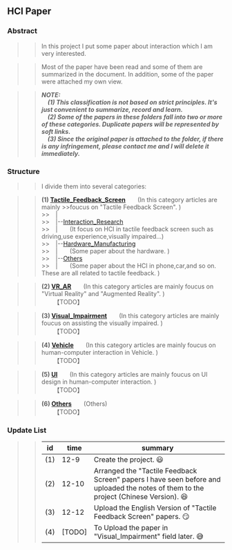 ## HCI Paper ##

### Abstract ###
>>In this project I put some paper about interaction which I am very interested.

>>Most of the paper have been read and some of them are summarized in the document. 
>>In addition, some of the paper were attached my own view.
  
>>***NOTE:***   
>>&ensp;&ensp;***(1) This classification is not based on strict principles. It's just convenient to summarize, record and learn.***    
>>&ensp;&ensp;***(2) Some of the papers in these folders fall into two or more of these categories. Duplicate papers will be represented by soft links.***    
>>&ensp;&ensp;***(3) Since the original paper is attached to the folder, if there is any infringement, please contact me and I will delete it immediately.***    

  
  

### Structure ###
>>I divide them into several categories:
    
>>**(1) [Tactile_Feedback_Screen](https://github.com/ashjpo/HCI_paper/tree/master/Tactile_Feedback_Screen)**&ensp;&ensp;&ensp;&ensp;(In this category articles are mainly >>foucus on "Tactile Feedback Screen". )  
    >>&ensp;&ensp;|        
    >>&ensp;&ensp;|--[Interaction_Research](https://github.com/ashjpo/HCI_paper/tree/master/Tactile_Feedback_Screen/Interaction_Research)  
    >>&ensp;&ensp;|&ensp;&ensp;&ensp;&ensp;(It focus on HCI in tactile feedback screen such as driving,use experience,visually impaired...)  
    >>&ensp;&ensp;|--[Hardware_Manufacturing](https://github.com/ashjpo/HCI_paper/tree/master/Tactile_Feedback_Screen/Hardware_Manufacturing)   
    >>&ensp;&ensp;|&ensp;&ensp;&ensp;&ensp;(Some paper about the hardware. )  
    >>&ensp;&ensp;|--[Others](https://github.com/ashjpo/HCI_paper/tree/master/Tactile_Feedback_Screen/Others)    
    >>&ensp;&ensp;|&ensp;&ensp;&ensp;&ensp;(Some paper about the HCI in phone,car,and so on. These are all related to tactile feedback. )  
  
  


  
>>**(2) [VR_AR](https://github.com/ashjpo/HCI_paper/tree/master/VR_AR)**&ensp;&ensp;&ensp;&ensp;(In this category articles are mainly foucus on "Virtual Reality" and "Augmented Reality". )  
>>&ensp;&ensp;&ensp;&ensp;【TODO】
  
  


  
>>**(3) [Visual_Impairment](https://github.com/ashjpo/HCI_paper/tree/master/Visual_Impairment)**&ensp;&ensp;&ensp;&ensp;(In this category articles are mainly foucus on assisting the visually impaired. )  
>>&ensp;&ensp;&ensp;&ensp;【TODO】
  
  


  
>>**(4) [Vehicle](https://github.com/ashjpo/HCI_paper/tree/master/Vehicle)**&ensp;&ensp;&ensp;&ensp;(In this category articles are mainly foucus on human-computer interaction in Vehicle. )  
>>&ensp;&ensp;&ensp;&ensp;【TODO】    
  
  


  
>>**(5) [UI](https://github.com/ashjpo/HCI_paper/tree/master/UI)**&ensp;&ensp;&ensp;&ensp;(In this category articles are mainly foucus on UI design in human-computer interaction. )  
>>&ensp;&ensp;&ensp;&ensp;【TODO】    
  
  


  
>>**(6) [Others](https://github.com/ashjpo/HCI_paper/tree/master/Others)**&ensp;&ensp;&ensp;&ensp;(Others)  
>>&ensp;&ensp;&ensp;&ensp;【TODO】    
 


 
### Update List ###
>>id | time | summary
>>-|-|-
>>(1) | 12-9 | Create the project.  :smiley:  
>>(2) | 12-10 | Arranged the "Tactile Feedback Screen" papers I have seen before and uploaded the notes of them to the project (Chinese Version).  :laughing:  
>>(3) | 12-12 | Upload the English Version of "Tactile Feedback Screen" papers.  :smirk:  
>>(4) | [TODO] | To Upload the paper in "Visual_Impairment" field later.  :sweat_smile:  
  
  